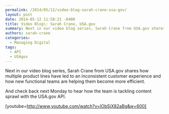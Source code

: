 ```yaml
---
permalink: /2014/05/12/video-blog-sarah-crane-usa-gov/
layout: post
date: 2014-05-12 11:58:21 -0400
title: Video Blog\: Sarah Crane, USA.gov
summary: Next in our video blog series, Sarah Crane from USA.gov shares&nbsp;how multiple&nbsp;product lines have led to an inconsistent customer experience and&nbsp;how new functional teams are helping them become more efficient. And check back next Monday&nbsp;to hear how&nbsp;the team is tackling content sprawl with the USA.gov API. [youtube=http\://www.youtube.com/watch?v=lObSjX82aBg&amp;amp;w=600]
authors: sarah-crane
categories:
  - Managing Digital
tags:
  - API
  - USAgov
---
```


Next in our video blog series, Sarah Crane from USA.gov shares how multiple product lines have led to an inconsistent customer experience and how new functional teams are helping them become more efficient.

And check back next Monday to hear how the team is tackling content sprawl with the USA.gov API.

[youtube=http://www.youtube.com/watch?v=lObSjX82aBg&w=600]
